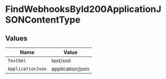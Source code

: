 # FindWebhooksById200ApplicationJSONContentType


## Values

| Name              | Value             |
| ----------------- | ----------------- |
| `TextXml`         | text/xml          |
| `ApplicationJson` | application/json  |